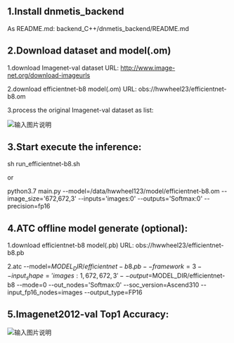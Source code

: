 ## 1.Install dnmetis_backend

As README.md:
backend_C++/dnmetis_backend/README.md

## 2.Download dataset and model(.om)

1.download  Imagenet-val dataset URL: http://www.image-net.org/download-imageurls

2.download  efficientnet-b8 model(.om) URL: obs://hwwheel23/efficientnet-b8.om 

3.process the original Imagenet-val dataset as list:

![输入图片说明](https://images.gitee.com/uploads/images/2020/0918/234302_a572d632_5418572.jpeg "无标题.jpg")



## 3.Start execute the inference:

sh run_efficientnet-b8.sh

or 

python3.7 main.py --model=/data/hwwheel123/model/efficientnet-b8.om --image_size='672,672,3' --inputs='images:0' --outputs='Softmax:0' --precision=fp16


## 4.ATC offline model generate (optional):

1.download  efficientnet-b8 model(.pb) URL: obs://hwwheel23/efficientnet-b8.pb 

2.atc --model=$MODEL_DIR/efficientnet-b8.pb --framework=3 --input_shape='images:1,672,672,3' --output=$MODEL_DIR/efficientnet-b8 --mode=0 --out_nodes='Softmax:0' --soc_version=Ascend310  --input_fp16_nodes=images --output_type=FP16

## 5.Imagenet2012-val Top1 Accuracy:

![输入图片说明](https://images.gitee.com/uploads/images/2020/0919/010210_5cf496fc_5418572.png "屏幕截图.png")
